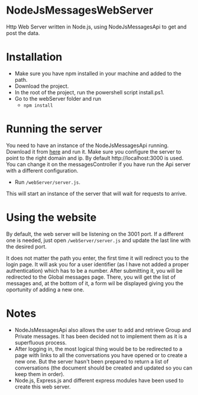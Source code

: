 # NodeJsMessagesWebServer

Http Web Server written in Node.js, using NodeJsMessagesApi to get and post the data.

# Installation

- Make sure you have npm installed in your machine and added to the path.
- Download the project.
- In the root of the project, run the powershell script install.ps1.
- Go to the webServer folder and run
  - `npm install`

# Running the server

You need to have an instance of the NodeJsMessagesApi running. Download it from [here](https://github.com/Jrglms/NodeJsMessagesApi) and run it. Make sure you configure the server to point to the right domain and ip. By default http://localhost:3000 is used. You can change it on the messagesController if you have run the Api server with a different configuration.

- Run `/webServer/server.js`.

This will start an instance of the server that will wait for requests to arrive.

# Using the website

By default, the web server will be listening on the 3001 port. If a different one is needed, just open `/webServer/server.js` and update the last line with the desired port.

It does not matter the path you enter, the first time it will redirect you to the login page. It will ask you for a user identifier (as I have not added a proper authentication) which has to be a number. After submitting it, you will be redirected to the Global messages page. There, you will get the list of messages and, at the bottom of it, a form wil be displayed giving you the oportunity of adding a new one.

# Notes

- NodeJsMessagesApi also allows the user to add and retrieve Group and Private messages. It has been decided not to implement them as it is a superfluous process. 
- After logging in, the most logical thing would be to be redirected to a page with links to all the conversations you have opened or to create a new one. But the server hasn't been prepared to return a list of conversations (the document should be created and updated so you can keep them in order).
- Node.js, Express.js and different express modules have been used to create this web server.
